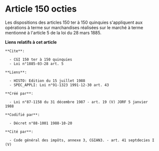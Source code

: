 # Article 150 octies

Les dispositions des articles 150 ter à 150 quinquies s'appliquent aux opérations à terme sur marchandises réalisées sur le
marché à terme mentionné à l'article 5 de la loi du 28 mars 1885.

**Liens relatifs à cet article**

	**Cite**:

	  - CGI 150 ter à 150 quinquies
	  - Loi n°1885-03-28 art. 5

	**Liens**:

	  - HISTO: Edition du 15 juillet 1988
	  - SPEC_APPLI: Loi n°91-1323 1991-12-30 art. 43

	**Créé par**:

	  - Loi n°87-1158 du 31 décembre 1987 - art. 19 (V) JORF 5 janvier 1988

	**Codifié par**:

	  - Décret n°88-1001 1988-10-20

	**Cité par**:

	  - Code général des impôts, annexe 3, CGIAN3. - art. 41 septdecies I (V)
